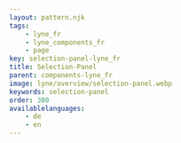 ```yaml
---
layout: pattern.njk
tags: 
    - lyne_fr
    - lyne_components_fr
    - page
key: selection-panel-lyne_fr
title: Selection-Panel
parent: components-lyne_fr
image: lyne/overview/selection-panel.webp
keywords: selection-panel
order: 380
availablelanguages: 
    - de
    - en
---
```

